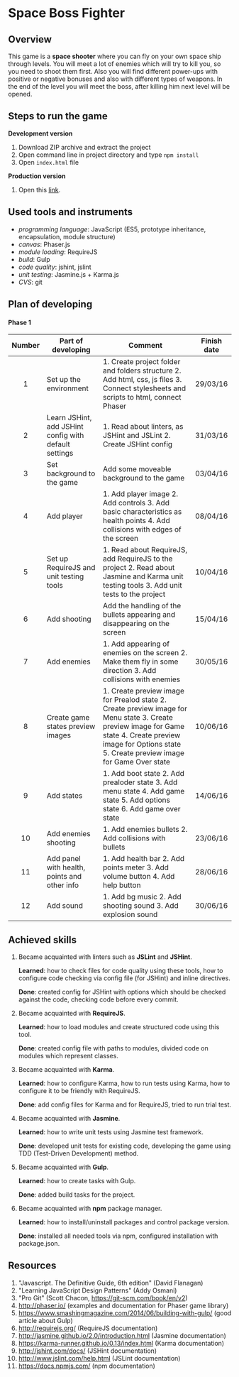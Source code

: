 # Space Boss Fighter

## Overview

This game is a **space shooter** where you can fly on your own space ship through levels. You will meet a lot of enemies which will try to kill you, so you need to shoot them first. Also you will find different power-ups with positive or negative bonuses and also with different types of weapons. In the end of the level you will meet the boss, after killing him next level will be opened.

## Steps to run the game

**Development version**

  1. Download ZIP archive and extract the project
  2. Open command line in project directory and type `npm install`
  3. Open `index.html` file

**Production version**

  1. Open this [link](http://crs4k.github.io/space-boss-fighter/).

## Used tools and instruments

* _programming language_: JavaScript (ES5, prototype inheritance, encapsulation, module structure)
* _canvas_: Phaser.js
* _module loading_: RequireJS
* _build_: Gulp
* _code quality_: jshint, jslint
* _unit testing_: Jasmine.js + Karma.js
* _CVS_: git

## Plan of developing
#### Phase 1

|Number|Part of developing|Comment|Finish date|
|:----:|------------------|-------|:---------:|
|1|Set up the environment|1. Create project folder and folders structure 2. Add html, css, js files 3. Connect stylesheets and scripts to html, connect Phaser|29/03/16|
|2|Learn JSHint, add JSHint config with default settings| 1. Read about linters, as JSHint and JSLint 2. Create JSHint config|31/03/16|
|3|Set background to the game|Add some moveable background to the game|03/04/16|
|4|Add player|1. Add player image 2. Add controls 3. Add basic characteristics as health points 4. Add collisions with edges of the screen|08/04/16|
|5|Set up RequireJS and unit testing tools| 1. Read about RequireJS, add RequireJS to the project 2. Read about Jasmine and Karma unit testing tools 3. Add unit tests to the project|10/04/16|
|6|Add shooting|Add the handling of the bullets appearing and disappearing on the screen|15/04/16|
|7|Add enemies| 1. Add appearing of enemies on the screen 2. Make them fly in some direction 3. Add collisions with enemies|30/05/16|
|8|Create game states preview images| 1. Create preview image for Prealod state 2. Create preview image for Menu state 3. Create preview image for Game state 4. Create preview image for Options state 5. Create preview image for Game Over state|10/06/16|
|9|Add states| 1. 	Add boot state 2. Add prealoder state 3. Add menu state 4. Add game state 5. Add options state 6. Add game over state|14/06/16|
|10|Add enemies shooting| 1. Add enemies bullets 2. Add collisions with bullets|23/06/16|
|11|Add panel with health, points and other info| 1. Add health bar 2. Add points meter 3. Add volume button 4. Add help button|28/06/16|
|12|Add sound| 1. Add bg music 2. Add shooting sound 3. Add explosion sound|30/06/16|


## Achieved skills

1. Became acquainted with linters such as **JSLint** and **JSHint**.

   **Learned**: how to check files for code quality using these tools, how to configure code checking via config file (for JSHint) and inline directives.

   **Done**: created config for JSHint with options which should be checked against the code, checking code before every commit.

2. Became acquainted with **RequireJS**.

   **Learned**: how to load modules and create structured code using this tool.

   **Done**: created config file with paths to modules, divided code on modules which represent classes.

3. Became acquainted with **Karma**.

   **Learned**: how to configure Karma, how to run tests using Karma, how to configure it to be friendly with RequireJS.

   **Done**: add config files for Karma and for RequireJS, tried to run trial test.

4. Became acquainted with **Jasmine**.

   **Learned**: how to write unit tests using Jasmine test framework.

   **Done**: developed unit tests for existing code, developing the game using TDD (Test-Driven Development) method.

5. Became acquainted with **Gulp**.

   **Learned**: how to create tasks with Gulp.

   **Done**: added build tasks for the project.

6. Became acquainted with **npm** package manager.

   **Learned**: how to install/uninstall packages and control package version.

   **Done**: installed all needed tools via npm, configured installation with package.json.

## Resources

1.  "Javascript. The Definitive Guide, 6th edition" (David Flanagan)
2.  "Learning JavaScript Design Patterns" (Addy Osmani)
3.  "Pro Git" (Scott Chacon, https://git-scm.com/book/en/v2)
4.  http://phaser.io/ (examples and documentation for Phaser game library)
5.  https://www.smashingmagazine.com/2014/06/building-with-gulp/ (good article about Gulp)
6.  http://requirejs.org/ (RequireJS documentation)
7.  http://jasmine.github.io/2.0/introduction.html (Jasmine documentation)
8.  https://karma-runner.github.io/0.13/index.html (Karma documentation)
9.  http://jshint.com/docs/ (JSHint documentation)
10. http://www.jslint.com/help.html (JSLint documentation)
11. https://docs.npmjs.com/ (npm documentation)